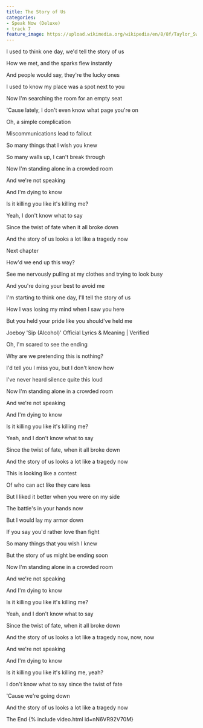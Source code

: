 ```yaml
---
title: The Story of Us
categories:
- Speak Now (Deluxe)
- track 7
feature_image: https://upload.wikimedia.org/wikipedia/en/8/8f/Taylor_Swift_-_Speak_Now_cover.png
--- 
```

I used to think one day, we'd tell the story of us

How we met, and the sparks flew instantly

And people would say, they're the lucky ones

I used to know my place was a spot next to you

Now I'm searching the room for an empty seat

'Cause lately, I don't even know what page you're on

Oh, a simple complication

Miscommunications lead to fallout

So many things that I wish you knew

So many walls up, I can't break through

Now I'm standing alone in a crowded room

And we're not speaking

And I'm dying to know

Is it killing you like it's killing me?

Yeah, I don't know what to say

Since the twist of fate when it all broke down

And the story of us looks a lot like a tragedy now

Next chapter

How'd we end up this way?

See me nervously pulling at my clothes and trying to look busy

And you're doing your best to avoid me

I'm starting to think one day, I'll tell the story of us

How I was losing my mind when I saw you here

But you held your pride like you should've held me

Joeboy 'Sip (Alcohol)' Official Lyrics & Meaning | Verified

Oh, I'm scared to see the ending

Why are we pretending this is nothing?

I'd tell you I miss you, but I don't know how

I've never heard silence quite this loud

Now I'm standing alone in a crowded room

And we're not speaking

And I'm dying to know

Is it killing you like it's killing me?

Yeah, and I don't know what to say

Since the twist of fate, when it all broke down

And the story of us looks a lot like a tragedy now

This is looking like a contest

Of who can act like they care less

But I liked it better when you were on my side

The battle's in your hands now

But I would lay my armor down

If you say you'd rather love than fight

So many things that you wish I knew

But the story of us might be ending soon

Now I'm standing alone in a crowded room

And we're not speaking

And I'm dying to know

Is it killing you like it's killing me?

Yeah, and I don't know what to say

Since the twist of fate, when it all broke down

And the story of us looks a lot like a tragedy now, now, now

And we're not speaking

And I'm dying to know

Is it killing you like it's killing me, yeah?

I don't know what to say since the twist of fate

'Cause we're going down

And the story of us looks a lot like a tragedy now

The End
{% include video.html id=nN6VR92V70M}